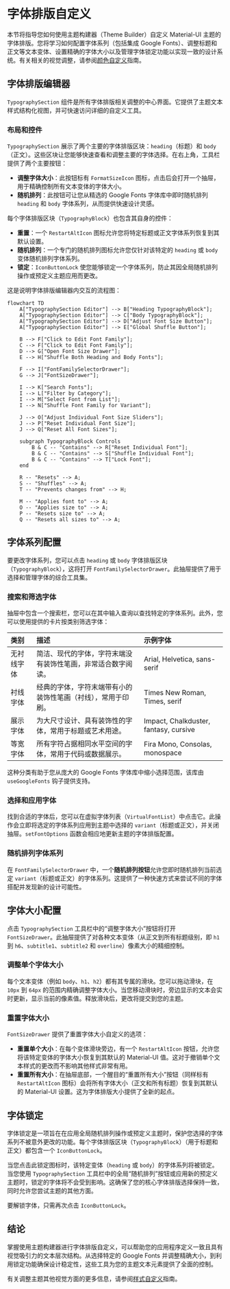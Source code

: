 # 字体排版自定义

本节将指导您如何使用主题构建器（Theme Builder）自定义 Material-UI 主题的字体排版。您将学习如何配置字体系列（包括集成 Google Fonts）、调整标题和正文等文本变体、设置精确的字体大小以及管理字体锁定功能以实现一致的设计系统。有关相关的视觉调整，请参阅[颜色自定义](./customization-guides-colors.md)指南。

## 字体排版编辑器

`TypographySection` 组件是所有字体排版相关调整的中心界面。它提供了主题文本样式结构化视图，并可快速访问详细的自定义工具。

### 布局和控件

`TypographySection` 展示了两个主要的字体排版区块：`heading`（标题）和 `body`（正文）。这些区块让您能够快速查看和调整主要的字体选择。在右上角，工具栏提供了两个主要按钮：

*   **调整字体大小**：此按钮标有 `FormatSizeIcon` 图标，点击后会打开一个抽屉，用于精确控制所有文本变体的字体大小。
*   **随机排列**：此按钮可让您从精选的 Google Fonts 字体库中即时随机排列 `heading` 和 `body` 字体系列，从而提供快速设计灵感。

每个字体排版区块（`TypographyBlock`）也包含其自身的控件：

*   **重置**：一个 `RestartAltIcon` 图标允许您将特定标题或正文字体系列恢复到其默认设置。
*   **随机排列**：一个专门的随机排列图标允许您仅针对该特定的 `heading` 或 `body` 变体随机排列字体系列。
*   **锁定**：`IconButtonLock` 使您能够锁定一个字体系列，防止其因全局随机排列操作或预定义主题应用而更改。

这是说明字体排版编辑器内交互的流程图：

```mermaid
flowchart TD
    A["TypographySection Editor"] --> B["Heading TypographyBlock"];
    A["TypographySection Editor"] --> C["Body TypographyBlock"];
    A["TypographySection Editor"] --> D["Adjust Font Size Button"];
    A["TypographySection Editor"] --> E["Global Shuffle Button"];

    B --> F["Click to Edit Font Family"];
    C --> F["Click to Edit Font Family"];
    D --> G["Open Font Size Drawer"];
    E --> H["Shuffle Both Heading and Body Fonts"];

    F --> I["FontFamilySelectorDrawer"];
    G --> J["FontSizeDrawer"];

    I --> K["Search Fonts"];
    I --> L["Filter by Category"];
    I --> M["Select Font from List"];
    I --> N["Shuffle Font Family for Variant"];

    J --> O["Adjust Individual Font Size Sliders"];
    J --> P["Reset Individual Font Size"];
    J --> Q["Reset All Font Sizes"];

    subgraph TypographyBlock Controls
        B & C -- "Contains" --> R["Reset Individual Font"];
        B & C -- "Contains" --> S["Shuffle Individual Font"];
        B & C -- "Contains" --> T["Lock Font"];
    end

    R -- "Resets" --> A;
    S -- "Shuffles" --> A;
    T -- "Prevents changes from" --> H;

    M -- "Applies font to" --> A;
    O -- "Applies size to" --> A;
    P -- "Resets size to" --> A;
    Q -- "Resets all sizes to" --> A;

```

## 字体系列配置

要更改字体系列，您可以点击 `heading` 或 `body` 字体排版区块（`TypographyBlock`），这将打开 `FontFamilySelectorDrawer`。此抽屉提供了用于选择和管理字体的综合工具集。

### 搜索和筛选字体

抽屉中包含一个搜索栏，您可以在其中输入查询以查找特定的字体系列。此外，您可以使用提供的卡片按类别筛选字体：

| 类别      | 描述                                                                                             | 示例字体                                  |
| :------------ | :------------------------------------------------------------------------------------------------------ | :-------------------------------------------- |
| 无衬线字体    | 简洁、现代的字体，字符末端没有装饰性笔画，非常适合数字阅读。 | Arial, Helvetica, sans-serif                  |
| 衬线字体         | 经典的字体，字符末端带有小的装饰性笔画（衬线），常用于印刷。    | Times New Roman, Times, serif                 |
| 展示字体       | 为大尺寸设计、具有装饰性的字体，常用于标题或艺术用途。                 | Impact, Chalkduster, fantasy, cursive         |
| 等宽字体     | 所有字符占据相同水平空间的字体，常用于代码或数据展示。    | Fira Mono, Consolas, monospace                |

这种分类有助于您从庞大的 Google Fonts 字体库中缩小选择范围，该库由 `useGoogleFonts` 钩子提供支持。

### 选择和应用字体

找到合适的字体后，您可以在虚拟字体列表（`VirtualFontList`）中点击它。此操作会立即将选定的字体系列应用到主题中选择的 `variant`（标题或正文），并关闭抽屉。`setFontOptions` 函数会相应地更新主题的字体排版配置。

### 随机排列字体系列

在 `FontFamilySelectorDrawer` 中，一个**随机排列按钮**允许您即时随机排列当前选定 `variant`（标题或正文）的字体系列。这提供了一种快速方式来尝试不同的字体搭配并发现新的设计可能性。

## 字体大小配置

点击 `TypographySection` 工具栏中的“调整字体大小”按钮将打开 `FontSizeDrawer`。此抽屉提供了对各种文本变体（从正文到所有标题级别，即 `h1` 到 `h6`、`subtitle1`、`subtitle2` 和 `overline`）像素大小的精细控制。

### 调整单个字体大小

每个文本变体（例如 `body`、`h1`、`h2`）都有其专属的滑块。您可以拖动滑块，在 `10px` 到 `64px` 的范围内精确调整字体大小。当您移动滑块时，旁边显示的文本会实时更新，显示当前的像素值。释放滑块后，更改将提交到您的主题。

### 重置字体大小

`FontSizeDrawer` 提供了重置字体大小自定义的选项：

*   **重置单个大小**：在每个变体滑块旁边，有一个 `RestartAltIcon` 按钮，允许您将该特定变体的字体大小恢复到其默认的 Material-UI 值。这对于撤销单个文本样式的更改而不影响其他样式非常有用。
*   **重置所有大小**：在抽屉底部，一个醒目的“重置所有大小”按钮（同样标有 `RestartAltIcon` 图标）会将所有字体大小（正文和所有标题）恢复到其默认的 Material-UI 设置。这为字体排版大小提供了全新的起点。

## 字体锁定

字体锁定是一项旨在在应用全局随机排列操作或预定义主题时，保护您选择的字体系列不被意外更改的功能。每个字体排版区块（`TypographyBlock`）（用于标题和正文）都包含一个 `IconButtonLock`。

当您点击此锁定图标时，该特定变体（`heading` 或 `body`）的字体系列将被锁定。当您使用 `TypographySection` 工具栏中的全局“随机排列”按钮或应用新的预定义主题时，锁定的字体将不会受到影响。这确保了您的核心字体排版选择保持一致，同时允许您尝试主题的其他方面。

要解锁字体，只需再次点击 `IconButtonLock`。

## 结论

掌握使用主题构建器进行字体排版自定义，可以帮助您的应用程序定义一致且具有视觉吸引力的文本层次结构。从选择特定的 Google Fonts 并调整精确大小，到利用锁定功能确保设计稳定性，这些工具为您的主题文本元素提供了全面的控制。

有关调整主题其他视觉方面的更多信息，请参阅[样式自定义](./customization-guides-styles.md)指南。